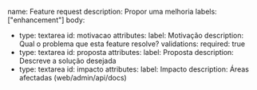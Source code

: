 name: Feature request
description: Propor uma melhoria
labels: ["enhancement"]
body:
  - type: textarea
    id: motivacao
    attributes:
      label: Motivação
      description: Qual o problema que esta feature resolve?
    validations:
      required: true
  - type: textarea
    id: proposta
    attributes:
      label: Proposta
      description: Descreve a solução desejada
  - type: textarea
    id: impacto
    attributes:
      label: Impacto
      description: Áreas afectadas (web/admin/api/docs)
